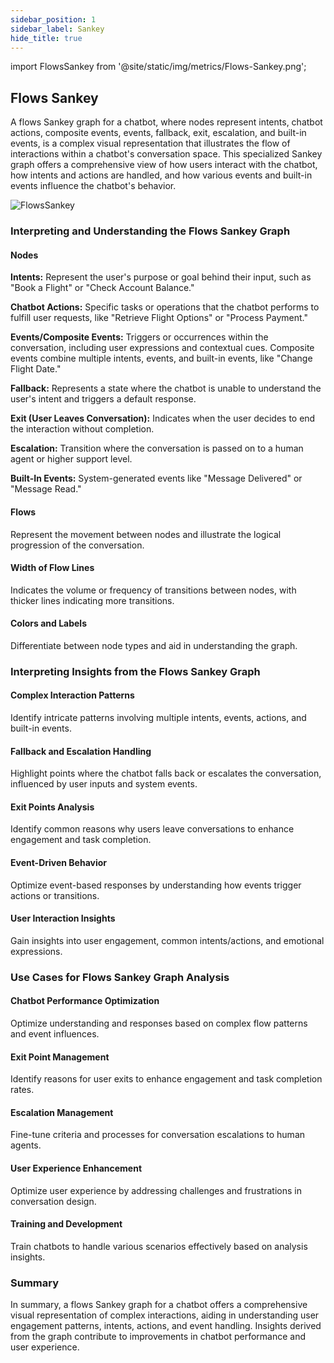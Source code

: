 ```yaml
---
sidebar_position: 1
sidebar_label: Sankey
hide_title: true
---
```


import FlowsSankey from '@site/static/img/metrics/Flows-Sankey.png';


## Flows Sankey

A flows Sankey graph for a chatbot, where nodes represent intents, chatbot actions, composite events, events, fallback, exit, escalation, and built-in events, is a complex visual representation that illustrates the flow of interactions within a chatbot's conversation space. This specialized Sankey graph offers a comprehensive view of how users interact with the chatbot, how intents and actions are handled, and how various events and built-in events influence the chatbot's behavior.


   <img src={FlowsSankey} alt="FlowsSankey" />


### Interpreting and Understanding the Flows Sankey Graph

#### Nodes

**Intents:**
Represent the user's purpose or goal behind their input, such as "Book a Flight" or "Check Account Balance."

**Chatbot Actions:**
Specific tasks or operations that the chatbot performs to fulfill user requests, like "Retrieve Flight Options" or "Process Payment."

**Events/Composite Events:**
Triggers or occurrences within the conversation, including user expressions and contextual cues. Composite events combine multiple intents, events, and built-in events, like "Change Flight Date."

**Fallback:**
Represents a state where the chatbot is unable to understand the user's intent and triggers a default response.

**Exit (User Leaves Conversation):**
Indicates when the user decides to end the interaction without completion.

**Escalation:**
Transition where the conversation is passed on to a human agent or higher support level.

**Built-In Events:**
System-generated events like "Message Delivered" or "Message Read."

#### Flows

Represent the movement between nodes and illustrate the logical progression of the conversation.

#### Width of Flow Lines

Indicates the volume or frequency of transitions between nodes, with thicker lines indicating more transitions.

#### Colors and Labels

Differentiate between node types and aid in understanding the graph.

### Interpreting Insights from the Flows Sankey Graph

#### Complex Interaction Patterns

Identify intricate patterns involving multiple intents, events, actions, and built-in events.

#### Fallback and Escalation Handling

Highlight points where the chatbot falls back or escalates the conversation, influenced by user inputs and system events.

#### Exit Points Analysis

Identify common reasons why users leave conversations to enhance engagement and task completion.

#### Event-Driven Behavior

Optimize event-based responses by understanding how events trigger actions or transitions.

#### User Interaction Insights

Gain insights into user engagement, common intents/actions, and emotional expressions.

### Use Cases for Flows Sankey Graph Analysis

#### Chatbot Performance Optimization

Optimize understanding and responses based on complex flow patterns and event influences.

#### Exit Point Management

Identify reasons for user exits to enhance engagement and task completion rates.

#### Escalation Management

Fine-tune criteria and processes for conversation escalations to human agents.

#### User Experience Enhancement

Optimize user experience by addressing challenges and frustrations in conversation design.

#### Training and Development

Train chatbots to handle various scenarios effectively based on analysis insights.

### Summary

In summary, a flows Sankey graph for a chatbot offers a comprehensive visual representation of complex interactions, aiding in understanding user engagement patterns, intents, actions, and event handling. Insights derived from the graph contribute to improvements in chatbot performance and user experience.
